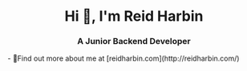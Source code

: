<h1 align="center">Hi 👋, I'm Reid Harbin </h1>
<h3 align="center"> A Junior Backend Developer </h3>
- 🔭Find out more about me at [reidharbin.com](http://reidharbin.com/)
